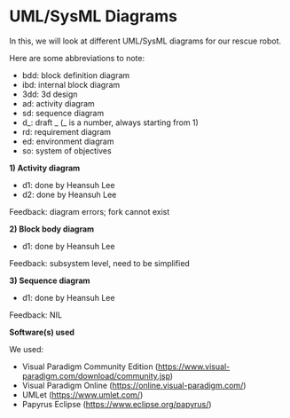 # UML/SysML Diagrams

In this, we will look at different UML/SysML diagrams for our rescue robot.

Here are some abbreviations to note:
- bdd: block definition diagram
- ibd: internal block diagram
- 3dd: 3d design
- ad: activity diagram
- sd: sequence diagram
- d_: draft _ (_ is a number, always starting from 1)
- rd: requirement diagram
- ed: environment diagram
- so: system of objectives

**1) Activity diagram**
- d1: done by Heansuh Lee
- d2: done by Heansuh Lee

Feedback: diagram errors; fork cannot exist

**2) Block body diagram**
- d1: done by Heansuh Lee

Feedback: subsystem level, need to be simplified

**3) Sequence diagram**
- d1: done by Heansuh Lee

Feedback: NIL

**Software(s) used**

We used:
- Visual Paradigm Community Edition (https://www.visual-paradigm.com/download/community.jsp)
- Visual Paradigm Online (https://online.visual-paradigm.com/)
- UMLet (https://www.umlet.com/)
- Papyrus Eclipse (https://www.eclipse.org/papyrus/)
